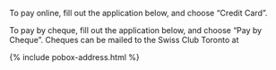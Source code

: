To pay online, fill out the application below, and choose “Credit Card”.

To pay by cheque, fill out the application below, and choose “Pay by Cheque”.
Cheques can be mailed to the Swiss Club Toronto at

{% include pobox-address.html %}
